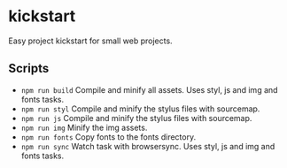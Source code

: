 # kickstart
Easy project kickstart for small web projects.

## Scripts
- `npm run build` Compile and minify all assets. Uses styl, js and img and fonts tasks.
- `npm run styl` Compile and minify the stylus files with sourcemap.
- `npm run js` Compile and minify the stylus files with sourcemap.
- `npm run img` Minify the img assets.
- `npm run fonts` Copy fonts to the fonts directory.
- `npm run sync` Watch task with browsersync. Uses styl, js and img and fonts tasks.

